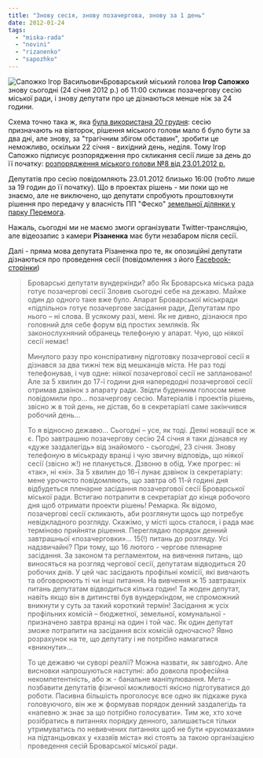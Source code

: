 ```yaml
---
title: "Знову сесія, знову позачергова, знову за 1 день"
date: 2012-01-24
tags: 
  - "miska-rada"
  - "novini"
  - "rizanenko"
  - "sapozhko"
---
```


![](https://mpz.brovary.org/wp-content/uploads/2011/12/Igor-Sapozhko.jpg "Сапожко Ігор Васильович")Броварський міський голова **Ігор Сапожко** знову сьогодні (24 січня 2012 р.) об 11:00 скликає позачергову сесію міської ради, і знову депутати про це дізнаються менше ніж за 24 години.

Схема точно така ж, яка [була використана 20 грудня](https://mpz.brovary.org/novini/terminove-sklikanna-pozacergovoi-sesii-za-1-den/ "Термінове скликання позачергової сесії за 1 день"): сесію призначають на вівторок, рішення міського голови мало б було бути за два дні, але знову, за "трагічним збігом обставин", зробити це неможливо, оскільки 22 січня - вихідний день, неділя. Тому Ігор Сапожко <!--more-->підписує розпорядження про скликання сесії лише за день до її початку: [розпорядження міського голови №8 від 23.01.2012 р.](http://www.slideshare.net/sergIlliukhin/8-23012012 "Про скликання позачергової 18-ої сесії")

Депутатів про сесію повідомляють 23.01.2012 близько 16:00 (тобто лише за 19 годин до її початку). Що в проектах рішень - ми поки що не знаємо, але не виключено, що депутати спробують проштовхнути рішення про передачу у власність ПП "Феско" [земельної ділянки у парку Перемога](https://mpz.brovary.org/novini/kadastrovi-plany-zemelnih-dilyanok-fesco/ "Кадастрові плани земельних ділянок ФЕСКО").

Нажаль, сьогодні ми не маємо змоги організувати Twitter-трансляцію, але відеозапис з камери **Різаненка** має бути незабаром після сесії.

Далі - пряма мова депутата Різаненка про те, як опозиційні депутати дізнаються про проведення сесії (повідомлення з його [Facebook-сторінки](https://www.facebook.com/pavlo.rizanenko "Павло Різаненко"))

> Броварські депутати вундеркінди? або Як Броварська міська рада готує позачергові сесії Зловив сьогодні себе на дежавю. Майже один до одного таке вже було. Апарат Броварської міськради «підпільно» готує позачергове засідання ради, Депутатам про нього – ні слова. В усякому разі, мені. Як не дивно, дізнаюся про головний для себе форум від простих земляків. Як законослухняний обранець телефоную у апарат. Чую, що ніякої сесії немає!
> 
> Минулого разу про конспіративну підготовку позачергової сесії я дізнався за два тижні теж від мешканців міста. Не раз тоді телефонував, і чув одне: ніякої позачергової сесії не заплановано! Але за 5 хвилин до 17-ї години дня напередодні позачергової сесії отримав дзвінок з апарату ради. Звідти буденним голосом мене повідомили про… позачергову сесію. Матеріалів і проектів рішень, звісно ж в той день, не дістав, бо в секретаріаті саме закінчився робочий день…
> 
> То я відносно дежавю... Сьогодні – усе, як тоді. Деякі новації все ж є. Про завтрашню позачергову сесію 24 січня я таки дізнався ну «дуже заздалегідь» від знайомого - сьогодні, 23 січня. Знову телефоную в міськраду вранці і чую звичну відповідь, що ніякої сесії (звісно ж!) не планується. Дзвоню в обід. Уже прогрес: ні «так», ні «ні». За 5 хвилин до 16-ї лунає дзвінок із секретаріату: мене урочисто повідомляють, що завтра об 11-й годині дня відбудеться пленарне засідання позачергової сесії Броварської міської ради. Встигаю потрапити в секретаріат до кінця робочого дня щоб отримати проекти рішень! Ремарка. Як відомо, позачергові сесії скликають, аби розглянути щось що потребує невідкладного розгляду. Скажімо, у місті щось сталося, і рада має терміново прийняти рішення. Переглядаю порядок денний завтрашньої «позачерговки»… 15(!) питань до розгляду. Усі надзвичайні? При тому, що 16 лютого - чергове пленарне засідання. За законом та регламентом, на вивчення питань, що виносяться на розгляд чергової сесії, депутатам відводиться 20 робочих днів. У цей час засідають профільні комісії, які вивчають та обговорюють ті чи інші питання. На вивчення ж 15 завтрашніх питань депутатам відводиться кілька годин! Та жоден депутат, навіть якщо він в дитинстві був вундеркіндом, не спроможний вникнути у суть за такий короткий термін! Засідання ж усіх профільних комісій – бюджетної, земельної, комунальної - призначено завтра вранці на один і той час. Як один депутат зможе потрапити на засідання всіх комісій одночасно? Явно розрахунок на те, що депутату і не потрібно намагатися «вникнути»…
> 
> То це дежавю чи суворі реалії? Можна назвати, як завгодно. Але висновки напрошуються наступні: або довкола професійна некомпетентність, або ж - банальне маніпулювання. Мета – позбавити депутатів фізичної можливості якісно підготуватися до роботи. Пасивна більшість проголосує все одно як підкаже рука головуючого, він же ж формував порядок денний заздалегідь та «напевно ж знає за що потрібно голосувати». Тим же, хто хоче розібратись в питаннях порядку денного, залишається тільки утримуватись по невивчених питаннях щоб не бути «рукомахами» на підтанцьовках у «хазяїв міста» які стоять за такою організацією проведення сесій Броварської міської ради.
